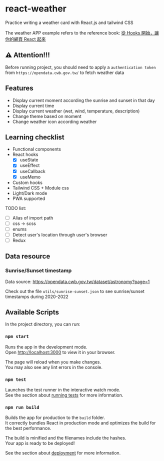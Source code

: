 # react-weather

Practice writing a weather card with React.js and tailwind CSS

The weather APP example refers to the reference book: [從 Hooks 開始，讓你的網頁 React 起來](https://ithelp.ithome.com.tw/articles/10222662)

## :warning: Attention!!!
Before running project, you should need to apply a `authentication token` from `https://opendata.cwb.gov.tw/` to fetch weather data
 
## Features

* Display current moment according the sunrise and sunset in that day
* Display current time
* Display current weather (wet, wind, temperature, description)
* Change theme based on moment
* Change weather icon according weather

## Learning checklist
- Functional components
- React hooks
  - [x] useState
  - [x] useEffect
  - [x] useCallback
  - [x] useMemo
- Custom hooks
- Tailwind CSS + Module css
- Light/Dark mode
- PWA supported

TODO list:
- [ ] Alias of import path
- [ ] css -> scss
- [ ] enums
- [ ] Detect user's location through user's browser
- [ ] Redux

## Data resource

### Sunrise/Sunset timestamp
Data source: https://opendata.cwb.gov.tw/dataset/astronomy?page=1

Check out the file `utils/sunrise-sunset.json` to see sunrise/sunset timestamps during 2020-2022

## Available Scripts

In the project directory, you can run:

### `npm start`

Runs the app in the development mode.\
Open [http://localhost:3000](http://localhost:3000) to view it in your browser.

The page will reload when you make changes.\
You may also see any lint errors in the console.

### `npm test`

Launches the test runner in the interactive watch mode.\
See the section about [running tests](https://facebook.github.io/create-react-app/docs/running-tests) for more information.

### `npm run build`

Builds the app for production to the `build` folder.\
It correctly bundles React in production mode and optimizes the build for the best performance.

The build is minified and the filenames include the hashes.\
Your app is ready to be deployed!

See the section about [deployment](https://facebook.github.io/create-react-app/docs/deployment) for more information.

